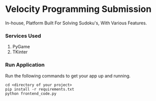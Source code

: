 # Velocity Programming Submission
In-house, Platform Built For Solving Sudoku's, With Various Features.

### Services Used
1. PyGame
2. TKinter

### Run Application
Run the following commands to get your app up and running.
```
cd <directory of your project>
pip install -r requirements.txt
python frontend_code.py
```
